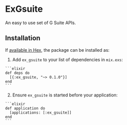 # ExGsuite

An easy to use set of G Suite APIs.

## Installation

If [available in Hex](https://hex.pm/docs/publish), the package can be installed as:

  1. Add `ex_gsuite` to your list of dependencies in `mix.exs`:

    ```elixir
    def deps do
      [{:ex_gsuite, "~> 0.1.0"}]
    end
    ```

  2. Ensure `ex_gsuite` is started before your application:

    ```elixir
    def application do
      [applications: [:ex_gsuite]]
    end
    ```

